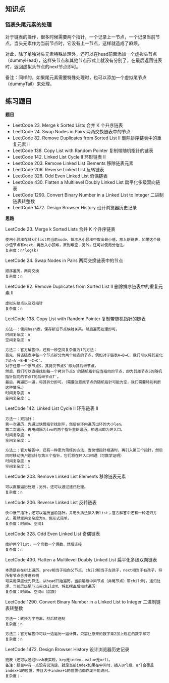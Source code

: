 ## 知识点
### 链表头尾元素的处理

对于链表的操作，很多时候需要两个指针，一个记录上一节点，一个记录当前节点，当头元素作为当前节点时，它没有上一节点，这样就造成了麻烦。

对此，除了单独对头元素特殊处理外，还可以在head前面添加一个虚拟头节点（dummyHead），这样头节点和其他节点形式上就没有分别了，在最后返回链表时，返回虚拟头节点的next节点即可。

备注：同样的，如果尾元素需要特殊处理时，也可以添加一个虚拟尾节点（dummyTail）来处理。

## 练习题目

**题目**
- LeetCode 23. Merge k Sorted Lists 合并 K 个升序链表
- LeetCode 24. Swap Nodes in Pairs 两两交换链表中的节点
- LeetCode 82. Remove Duplicates from Sorted List II 删除排序链表中的重复元素 II
- LeetCode 138. Copy List with Random Pointer 复制带随机指针的链表
- LeetCode 142. Linked List Cycle II 环形链表 II
- LeetCode 203. Remove Linked List Elements 移除链表元素
- LeetCode 206. Reverse Linked List 反转链表
- LeetCode 328. Odd Even Linked List 奇偶链表
- LeetCode 430. Flatten a Multilevel Doubly Linked List 扁平化多级双向链表
- LeetCode 1290. Convert Binary Number in a Linked List to Integer 二进制链表转整数
- LeetCode 1472. Design Browser History 设计浏览器历史记录

**思路**

LeetCode 23. Merge k Sorted Lists 合并 K 个升序链表

```
使用小顶堆存储k个list的当前node，每次从小顶堆中取出最小值，放入新链表，如果这个最小值节点有next，再放入小顶堆，直到堆空；另外，还可以使用分治法。
复杂度：n*log(k)
```

LeetCode 24. Swap Nodes in Pairs 两两交换链表中的节点

```
顺序遍历，两两交换
复杂度：n
```

LeetCode 82. Remove Duplicates from Sorted List II 删除排序链表中的重复元素 II

```
虚拟头结点以及双指针
复杂度：n
```

LeetCode 138. Copy List with Random Pointer 复制带随机指针的链表

```
方法一：使用hash表，保存新旧节点映射关系。然后遍历处理即可。
时间复杂度：n
空间复杂度：n

方法二：官方解答中，还有一种空间复杂度为1的方法：
首先，将该链表中每一个节点拆分为两个相连的节点，例如对于链表A→B→C，我们可以将其变化为A→A′→B→B′→C→C′。
对于任意一个原节点S，其拷贝节点S′即为其后继节点。
然后，我们可以直接找到每一个拷贝节点S′的随机指针应当指向的节点，即为其原节点S的随机指针指向的节点T的后继节点T′。
最后，再遍历一遍，将其拆分即可。（需要注意原节点的随机指针可能为空，我们需要特别判断这种情况。）
时间复杂度：n
空间复杂度：1
```

LeetCode 142. Linked List Cycle II 环形链表 II

```
方法一：双指针：
第一次遍历，先通过快慢指针找到环，然后在环内遍历出环的大小len。
第二次遍历，再用间隔为len的两个指针重新遍历，相遇出即为环入口。
时间复杂度：n
空间复杂度：1

方法二：官方解答中，还有一种更为简练的方法，当快慢指针相遇时，再引入第三个指针，然后同时移动快/慢指针与第三个指针，它们将在环入口相遇（可数学证明）
时间复杂度：n
空间复杂度：1
```

LeetCode 203. Remove Linked List Elements 移除链表元素

```
可以直接遍历处理；另外，还可以通过递归处理。
复杂度：n
```

LeetCode 206. Reverse Linked List 反转链表

```
快中慢三指针；还可以遍历当前指针，并用头插法插入新list；官方解答中还有一种递归方式，虽然空间复杂度为n，但形式简单。
复杂度：时间n、空间1
```

LeetCode 328. Odd Even Linked List 奇偶链表

```
维护两个list，一个奇数一个偶数，然后连接
复杂度：n
```

LeetCode 430. Flatten a Multilevel Doubly Linked List 扁平化多级双向链表

```
本质是在在树上遍历，prev相当于指向父节点，child相当于左孩子，next相当于右孩子，将所有节点合并进右侧
可采用深度优先算法，从head开始遍历，当前层级中间节点（非尾节点）带child时，递归处理，当前层级尾节点带child时，将其摆直后继续遍历
复杂度：时间n、空间d（层数）
```

LeetCode 1290. Convert Binary Number in a Linked List to Integer 二进制链表转整数

```
方法一：转换为字符串，然后转进制
复杂度：n

方法二：官方解答中可以一边遍历一遍计算，只需让原来的数字乘2加上现在的数字即可
复杂度：n
```

LeetCode 1472. Design Browser History 设计浏览器历史记录

```
链表（还可以通过hash表实现，key是index，value是url）。
备注：题目中有一点没有说清楚，就是当前index如果在中间时，插入url后，url会覆盖index+1的位置，并且大于index+1的位置也都作废不能访问。
复杂度：-
```
